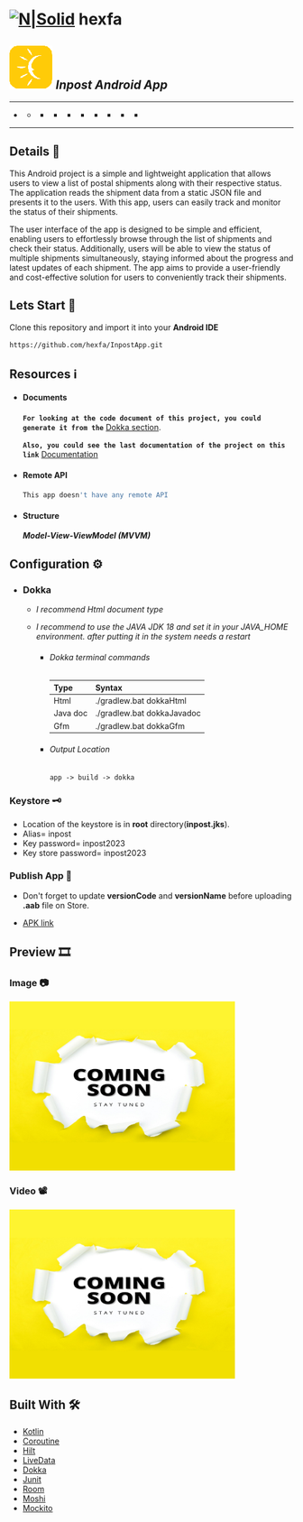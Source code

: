 # [![N|Solid][git]][hexfa] hexfa
## [![N|Solid][logo]][site] _Inpost Android App_
-----------------------------
* - * - *  * - * - * 
-----------------------------
## Details 📜

This Android project is a simple and lightweight application that allows users to view a list of postal shipments along with their respective status. The application reads the shipment data from a static JSON file and presents it to the users. With this app, users can easily track and monitor the status of their shipments.

The user interface of the app is designed to be simple and efficient, enabling users to effortlessly browse through the list of shipments and check their status. Additionally, users will be able to view the status of multiple shipments simultaneously, staying informed about the progress and latest updates of each shipment. The app aims to provide a user-friendly and cost-effective solution for users to conveniently track their shipments.

## Lets Start 🕺

Clone this repository and import it into your **Android IDE**
```bash
https://github.com/hexfa/InpostApp.git
```

## Resources ℹ️
- #### Documents
  **`For looking at the code document of this project, you could generate it from the`** [Dokka section][dokka].
  
  **`Also, you could see the last documentation of the project on this link`** [Documentation][doc]

- #### Remote API
  ```bash
  This app doesn't have any remote API
  ```

- #### Structure
  **_Model-View-ViewModel (MVVM)_**

## Configuration ⚙️

- ### Dokka
  - _I recommend Html document type_
  - _I recommend to use the JAVA JDK 18 and set it in your JAVA_HOME environment. after putting it in the system needs a restart_

    - ###### Dokka terminal commands
      | Type | Syntax |
      | ------ | ------ |
      | Html | ./gradlew.bat dokkaHtml |
      | Java doc | ./gradlew.bat dokkaJavadoc |
      | Gfm | ./gradlew.bat dokkaGfm |

    - ###### Output Location
      `app -> build -> dokka`

### Keystore 🗝️
- Location of the keystore is in **root** directory(**inpost.jks**).
- Alias= inpost
- Key password= inpost2023 
- Key store password= inpost2023

### Publish App 📱
- Don't forget to update **versionCode** and **versionName** before uploading **.aab** file on Store.

- [APK link][link]

## Preview 🎞️
  ### Image 📷
  <img src="https://github.com/hexfa/Files/blob/main/ComingSoon.jpg" height="300" width="400" alt="Inpost App">
  
  ### Video 📽️
  <img src="https://github.com/hexfa/Files/blob/main/ComingSoon.jpg" height="300" width="400" alt="Inpost App">

## Built With 🛠
- [Kotlin][kotlin]
- [Coroutine][coroutine]
- [Hilt][hilt]
- [LiveData][live-data]
- [Dokka][dokka-site]
- [Junit][junit]
- [Room][room]
- [Moshi][moshi]
- [Mockito][mockito]

[//]: # (These are reference links used in the body of this note and get stripped out when the markdown processor does its job. There is no need to format nicely because it shouldn't be seen.)

   [logo]: <https://github.com/hexfa/Files/blob/main/InpostApp/Logo/Icon.png> 
   [git]: <https://upload.wikimedia.org/wikipedia/commons/5/57/Iconoir_github-outline.svg>
   [site]: <https://inpost.pl>
   [hexfa]: <https://github.com/hexfa>
   [link]: <https://github.com/hexfa/>
   [dokka]: <#dokka>
   [doc]: <https://github.com/hexfa/Files/InpostApp/Documents>
   [hilt]: <https://dagger.dev/hilt/>
   [coroutine]: <https://kotlinlang.org/docs/coroutines-guide.html>
   [live-data]: <https://developer.android.com/topic/libraries/architecture/livedata>
   [dokka-site]: <https://kotlinlang.org/docs/dokka-gradle.html>
   [kotlin]: <https://kotlinlang.org/>
   [junit]: <https://junit.org/>
   [room]: <https://developer.android.com/training/data-storage/room>
   [moshi]: <https://github.com/square/moshi>
   [mockito]: <https://site.mockito.org/>
